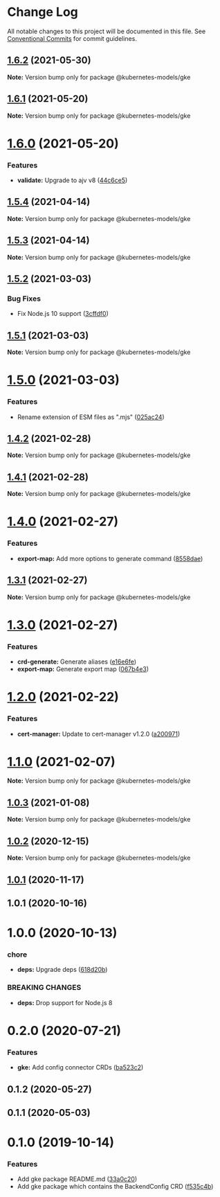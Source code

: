 # Change Log

All notable changes to this project will be documented in this file.
See [Conventional Commits](https://conventionalcommits.org) for commit guidelines.

## [1.6.2](https://github.com/tommy351/kubernetes-models-ts/compare/@kubernetes-models/gke@1.6.1...@kubernetes-models/gke@1.6.2) (2021-05-30)

**Note:** Version bump only for package @kubernetes-models/gke





## [1.6.1](https://github.com/tommy351/kubernetes-models-ts/compare/@kubernetes-models/gke@1.6.0...@kubernetes-models/gke@1.6.1) (2021-05-20)

**Note:** Version bump only for package @kubernetes-models/gke





# [1.6.0](https://github.com/tommy351/kubernetes-models-ts/compare/@kubernetes-models/gke@1.5.4...@kubernetes-models/gke@1.6.0) (2021-05-20)


### Features

* **validate:** Upgrade to ajv v8 ([44c6ce5](https://github.com/tommy351/kubernetes-models-ts/commit/44c6ce5f50b4847b6228ec059cd8b802bb671281))





## [1.5.4](https://github.com/tommy351/kubernetes-models-ts/compare/@kubernetes-models/gke@1.5.3...@kubernetes-models/gke@1.5.4) (2021-04-14)

**Note:** Version bump only for package @kubernetes-models/gke





## [1.5.3](https://github.com/tommy351/kubernetes-models-ts/compare/@kubernetes-models/gke@1.5.2...@kubernetes-models/gke@1.5.3) (2021-04-14)

**Note:** Version bump only for package @kubernetes-models/gke





## [1.5.2](https://github.com/tommy351/kubernetes-models-ts/compare/@kubernetes-models/gke@1.5.1...@kubernetes-models/gke@1.5.2) (2021-03-03)


### Bug Fixes

* Fix Node.js 10 support ([3cffdf0](https://github.com/tommy351/kubernetes-models-ts/commit/3cffdf0d0a0efc24fcc959d20c8bca657385488f))





## [1.5.1](https://github.com/tommy351/kubernetes-models-ts/compare/@kubernetes-models/gke@1.5.0...@kubernetes-models/gke@1.5.1) (2021-03-03)

**Note:** Version bump only for package @kubernetes-models/gke





# [1.5.0](https://github.com/tommy351/kubernetes-models-ts/compare/@kubernetes-models/gke@1.4.2...@kubernetes-models/gke@1.5.0) (2021-03-03)


### Features

* Rename extension of ESM files as ".mjs" ([025ac24](https://github.com/tommy351/kubernetes-models-ts/commit/025ac24948a07f2d48cc3fe4d3b6329749bc5c3a))





## [1.4.2](https://github.com/tommy351/kubernetes-models-ts/compare/@kubernetes-models/gke@1.4.1...@kubernetes-models/gke@1.4.2) (2021-02-28)

**Note:** Version bump only for package @kubernetes-models/gke





## [1.4.1](https://github.com/tommy351/kubernetes-models-ts/compare/@kubernetes-models/gke@1.4.0...@kubernetes-models/gke@1.4.1) (2021-02-28)

**Note:** Version bump only for package @kubernetes-models/gke





# [1.4.0](https://github.com/tommy351/kubernetes-models-ts/compare/@kubernetes-models/gke@1.3.1...@kubernetes-models/gke@1.4.0) (2021-02-27)


### Features

* **export-map:** Add more options to generate command ([8558dae](https://github.com/tommy351/kubernetes-models-ts/commit/8558daedd09894c2098fa16dfd103858aeb40d5a))





## [1.3.1](https://github.com/tommy351/kubernetes-models-ts/compare/@kubernetes-models/gke@1.3.0...@kubernetes-models/gke@1.3.1) (2021-02-27)

**Note:** Version bump only for package @kubernetes-models/gke





# [1.3.0](https://github.com/tommy351/kubernetes-models-ts/compare/@kubernetes-models/gke@1.2.0...@kubernetes-models/gke@1.3.0) (2021-02-27)


### Features

* **crd-generate:** Generate aliases ([e16e6fe](https://github.com/tommy351/kubernetes-models-ts/commit/e16e6fe8736e95cfc48dcfe4ab2f244ac33bb380))
* **export-map:** Generate export map ([067b4e3](https://github.com/tommy351/kubernetes-models-ts/commit/067b4e303c0f662e113fc2ee65e8edf36a86c958))





# [1.2.0](https://github.com/tommy351/kubernetes-models-ts/compare/@kubernetes-models/gke@1.1.0...@kubernetes-models/gke@1.2.0) (2021-02-22)


### Features

* **cert-manager:** Update to cert-manager v1.2.0 ([a200971](https://github.com/tommy351/kubernetes-models-ts/commit/a200971e3f51d3faa072c98456734aec797cee81))





# [1.1.0](https://github.com/tommy351/kubernetes-models-ts/compare/@kubernetes-models/gke@1.0.3...@kubernetes-models/gke@1.1.0) (2021-02-07)

**Note:** Version bump only for package @kubernetes-models/gke





## [1.0.3](https://github.com/tommy351/kubernetes-models-ts/compare/@kubernetes-models/gke@1.0.2...@kubernetes-models/gke@1.0.3) (2021-01-08)

**Note:** Version bump only for package @kubernetes-models/gke





## [1.0.2](https://github.com/tommy351/kubernetes-models-ts/compare/@kubernetes-models/gke@1.0.1...@kubernetes-models/gke@1.0.2) (2020-12-15)

**Note:** Version bump only for package @kubernetes-models/gke





## [1.0.1](https://github.com/tommy351/kubernetes-models-ts/compare/@kubernetes-models/gke@1.0.1...@kubernetes-models/gke@1.0.1) (2020-11-17)



## 1.0.1 (2020-10-16)



# 1.0.0 (2020-10-13)


### chore

* **deps:** Upgrade deps ([618d20b](https://github.com/tommy351/kubernetes-models-ts/commit/618d20b202ed91ee43814aa69e08a84f21d8ae1b))


### BREAKING CHANGES

* **deps:** Drop support for Node.js 8



# 0.2.0 (2020-07-21)


### Features

* **gke:** Add config connector CRDs ([ba523c2](https://github.com/tommy351/kubernetes-models-ts/commit/ba523c298354d5c33dd7b2edec4cc31278b81455))



## 0.1.2 (2020-05-27)



## 0.1.1 (2020-05-03)



# 0.1.0 (2019-10-14)


### Features

* Add gke package README.md ([33a0c20](https://github.com/tommy351/kubernetes-models-ts/commit/33a0c208341cf5b89e45568a7367644ab4350d74))
* Add gke package which contains the BackendConfig CRD ([f535c4b](https://github.com/tommy351/kubernetes-models-ts/commit/f535c4b6c10b21905535ef3928b6d2dbf942dcb7))
